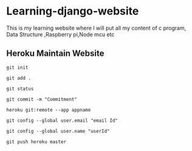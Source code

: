 # Learning-django-website

This is my learning website where I will put all my content of c program, Data Structure ,Raspberry pi,Node mcu etc

## Heroku Maintain Website

```git init```

```git add .```

```git status```

```git commit -m "Commitment"```

```heroku git:remote --app appname```

```git config --global user.email "email Id" ```

```git config --global user.name "userId" ```

```git push heroku master ```
